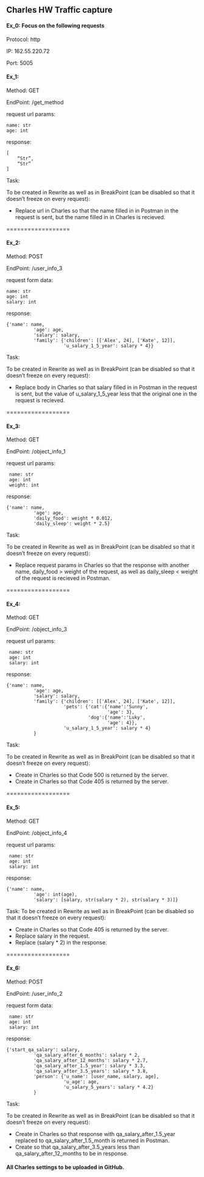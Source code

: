 ## ﻿Charles HW Traffic capture

#### Ex_0: Focus on the following requests

Protocol: http

IP: 162.55.220.72

Port: 5005

#### Ex_1: 

Method: GET

EndPoint: /get_method

request url params: 

 ```
 name: str
 age: int
```

response: 
```
[
    “Str”,
    “Str”
]
```

Task:

To be created in Rewrite as well as in BreakPoint (can be disabled so that it doesn’t freeze on every request):
- Replace url in Charles so that the name filled in in Postman in the request is sent, but the name filled in in Charles is recieved.

==================
#### Ex_2:

Method: POST

EndPoint: /user_info_3

request form data: 

```
name: str
age: int
salary: int
```
response: 
```
{'name': name,
          'age': age,
          'salary': salary,
          'family': {'children': [['Alex', 24], ['Kate', 12]],
                     'u_salary_1_5_year': salary * 4}}
```

Task:

To be created in Rewrite as well as in BreakPoint (can be disabled so that it doesn’t freeze on every request):
- Replace body in Charles so that salary filled in in Postman in the request is sent, but the value of u_salary_1_5_year less that the original one in the request is recieved.

==================
#### Ex_3:

Method: GET

EndPoint: /object_info_1

request url params: 
```
 name: str
 age: int
 weight: int
```

response: 
```
{'name': name,
          'age': age,
          'daily_food': weight * 0.012,
          'daily_sleep': weight * 2.5}
```

Task:

To be created in Rewrite as well as in BreakPoint (can be disabled so that it doesn’t freeze on every request):
- Replace request params in Charles so that the response with another name, daily_food > weight of the request, as well as daily_sleep < weight of the request is recieved in Postman.

==================
#### Ex_4:

Method: GET

EndPoint: /object_info_3

request url params: 
```
 name: str
 age: int
 salary: int
```

response: 
```
{'name': name,
          'age': age,
          'salary': salary,
          'family': {'children': [['Alex', 24], ['Kate', 12]],
                     'pets': {'cat':{'name':'Sunny',
                                     'age': 3},
                              'dog':{'name':'Luky',
                                     'age': 4}},
                     'u_salary_1_5_year': salary * 4}
          }
```

Task:

To be created in Rewrite as well as in BreakPoint (can be disabled so that it doesn’t freeze on every request):
- Create in Charles so that Code 500 is returned by the server.
- Create in Charles so that Code 405 is returned by the server.

==================
#### Ex_5:

Method: GET

EndPoint: /object_info_4

request url params: 
```
 name: str
 age: int
 salary: int
```

response: 
```
{'name': name,
          'age': int(age),
          'salary': [salary, str(salary * 2), str(salary * 3)]}
```

Task:
To be created in Rewrite as well as in BreakPoint (can be disabled so that it doesn’t freeze on every request):
- Create in Charles so that Code 405 is returned by the server.
- Replace salary in the request.
- Replace (salary * 2) in the response.

==================
#### Ex_6:

Method: POST

EndPoint: /user_info_2

request form data: 
```
 name: str
 age: int
 salary: int
```

response: 
```
{'start_qa_salary': salary,
          'qa_salary_after_6_months': salary * 2,
          'qa_salary_after_12_months': salary * 2.7,
          'qa_salary_after_1.5_year': salary * 3.3,
          'qa_salary_after_3.5_years': salary * 3.8,
          'person': {'u_name': [user_name, salary, age],
                     'u_age': age,
                     'u_salary_5_years': salary * 4.2}
          }
```

Task:

To be created in Rewrite as well as in BreakPoint (can be disabled so that it doesn’t freeze on every request):
- Create in Charles so that response with qa_salary_after_1.5_year replaced to qa_salary_after_1.5_month is returned in Postman.
- Create so that qa_salary_after_3.5_years less than qa_salary_after_12_months to be in response.

#### All Charles settings to be uploaded in GitHub.
